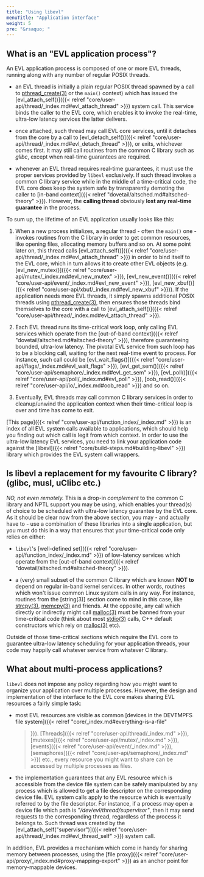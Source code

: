```yaml
---
title: "Using libevl"
menuTitle: "Application interface"
weight: 5
pre: "&rsaquo; "
---
```


## What is an "EVL application process"?

An EVL application process is composed of one or more EVL threads,
running along with any number of regular POSIX threads.

- an EVL thread is initially a plain regular POSIX thread spawned by a call to
[pthread_create(3)](http://man7.org/linux/man-pages/man3/pthread_create.3.html)
or the `main()` context) which has issued the [evl_attach_self()]({{<
relref "core/user-api/thread/_index.md#evl_attach_thread" >}}) system
call. This service binds the caller to the EVL core, which enables it
to invoke the real-time, ultra-low latency services the latter
delivers.

- once attached, such thread may call EVL core services, until it
detaches from the core by a call to [evl_detach_self()]({{< relref
"core/user-api/thread/_index.md#evl_detach_thread" >}}), or exits,
whichever comes first. It may still call routines from the common C
library such as _glibc_, except when real-time guarantees are
required.

- whenever an EVL thread requires real-time guarantees, it must use
the proper services provided by `libevl` exclusively. If such thread
invokes a common C library service while in the middle of a
time-critical code, the EVL core does keep the system safe by
transparently demoting the caller to [in-band context]({{< relref
"dovetail/altsched.md#altsched-theory" >}}).  However, the **calling
thread** obviously **lost any real-time guarantee** in the process.

To sum up, the lifetime of an EVL application usually looks like this:

1. When a new process initializes, a regular thread - often the
`main()` one - invokes routines from the C library in order to get
common resources, like opening files, allocating memory buffers and so
on. At some point later on, this thread calls [evl_attach_self()]({{<
relref "core/user-api/thread/_index.md#evl_attach_thread" >}}) in
order to bind itself to the EVL core, which in turn allows it to
create other EVL objects (e.g. [evl_new_mutex()]({{< relref
"core/user-api/mutex/_index.md#evl_new_mutex" >}}),
[evl_new_event()]({{< relref
"core/user-api/event/_index.md#evl_new_event" >}}),
[evl_new_xbuf()]({{< relref
"core/user-api/xbuf/_index.md#evl_new_xbuf" >}})). If the application
needs more EVL threads, it simply spawns additional POSIX threads
using
[pthread_create(3)](http://man7.org/linux/man-pages/man3/pthread_create.3.html),
then ensures those threads bind themselves to the core with a call to
[evl_attach_self()]({{< relref
"core/user-api/thread/_index.md#evl_attach_thread" >}}).

2. Each EVL thread runs its time-critical work loop, only calling EVL
services which operate from the [out-of-band context]({{< relref
"dovetail/altsched.md#altsched-theory" >}}), therefore guaranteeing
bounded, ultra-low latency. The pivotal EVL service from such loop has
to be a blocking call, waiting for the next real-time event to
process. For instance, such call could be [evl_wait_flags()]({{<
relref "core/user-api/flags/_index.md#evl_wait_flags" >}}),
[evl_get_sem()]({{< relref
"core/user-api/semaphore/_index.md#evl_get_sem" >}}), [evl_poll()]({{<
relref "core/user-api/poll/_index.md#evl_poll" >}}), [oob_read()]({{<
relref "core/user-api/io/_index.md#oob_read" >}}) and so on.

3. Eventually, EVL threads may call common C library services in order
to cleanup/unwind the application context when their time-critical
loop is over and time has come to exit.

[This page]({{< relref "core/user-api/function_index/_index.md" >}})
is an index of all EVL system calls available to applications, which
should help you finding out which call is legit from which context.
In order to use the ultra-low latency EVL services, you need to link
your application code against the [libevl]({{< relref
"core/build-steps.md#building-libevl" >}}) library which provides the
EVL system call wrappers.

## Is libevl a replacement for my favourite C library? (glibc, musl, uClibc etc.)

_NO, not even remotely._ This is a drop-in _complement_ to the common
C library and NPTL support you may be using, which enables your
thread(s) of choice to be scheduled with ultra-low latency guarantee
by the EVL core. As it should be clear now from the above section, you
may - and actually have to - use a combination of these libraries into
a single application, but you must do this in a way that ensures that
your time-critical code only relies on either:

- `libevl`'s [well-defined set]({{< relref
  "core/user-api/function_index/_index.md" >}}) of low-latency
  services which operate from the [out-of-band context]({{< relref
  "dovetail/altsched.md#altsched-theory" >}}).

- a (very) small subset of the common C library which are known **NOT
  to** depend on regular in-band kernel services. In other words,
  routines which won't issue common Linux system calls in any way. For
  instance, routines from the [string(3)] section come to mind in this
  case, like
  [strcpy(3)](http://man7.org/linux/man-pages/man3/strcpy.3.html),
  [memcpy(3)](http://man7.org/linux/man-pages/man3/memcpy.3.html) and
  friends. At the opposite, any call which directly or indirectly
  might call
  [malloc(3)](http://man7.org/linux/man-pages/man3/malloc.3.html) must
  be banned from your time-critical code (think about most
  [stdio(3)](http://man7.org/linux/man-pages/man3/stdio.3.html) calls,
  C++ default constructors which rely on
  [malloc(3)](http://man7.org/linux/man-pages/man3/malloc.3.html)
  etc).

Outside of those time-critical sections which require the EVL core to
guarantee ultra-low latency scheduling for your application threads,
your code may happily call whatever service from whatever C library.

## What about multi-process applications?

`libevl` does not impose any policy regarding how you might want to
organize your application over multiple processes. However, the design
and implementation of the interface to the EVL core makes sharing EVL
resources a fairly simple task:

- most EVL resources are visible as common [devices in the DEVTMPFS
  file system]({{< relref "core/_index.md#everything-is-a-file"
  >}}). [Threads]({{< relref "core/user-api/thread/_index.md" >}}),
  [mutexes]({{< relref "core/user-api/mutex/_index.md" >}}),
  [events]({{< relref "core/user-api/event/_index.md" >}}),
  [semaphores]({{< relref "core/user-api/semaphore/_index.md" >}})
  etc., every resource you might want to share can be accessed by
  multiple processes as files.

- the implementation guarantees that any EVL resource which is
  accessible from the device file system can be safely manipulated by
  any process which is allowed to get a file descriptor on the
  corresponding device file. EVL system calls apply to the resource
  which is eventually referred to by the file descriptor. For
  instance, if a process may open a device file which path is
  _"/dev/evl/thread/supervisor"_, then it may send requests to the
  corresponding thread, regardless of the process it belongs to. Such
  thread was created by the [evl_attach_self("supervisor")]({{< relref
  "core/user-api/thread/_index.md#evl_thread_self" >}}) system call.

In addition, EVL provides a mechanism which come in handy for sharing
memory between processes, using the [file proxy]({{< relref
"core/user-api/proxy/_index.md#proxy-mapping-export" >}}) as an anchor
point for memory-mappable devices.
